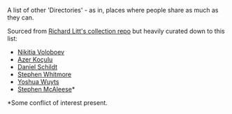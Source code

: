 A list of other 'Directories' - as in, places where people share as much as they can. 

Sourced from [Richard Litt's collection repo](https://github.com/RichardLitt/meta-knowledge) but heavily curated down to this list:

- [Nikitia Voloboev](https://wiki.nikitavoloboev.xyz/)
- [Azer Koçulu](https://github.com/azer/notebook)
- [Daniel Schildt](https://github.com/d2s/knowledge)
- [Stephen Whitmore](https://github.com/noffle/wisdom)
- [Yoshua Wuyts](https://yoshuawuyts.gitbooks.io/knowledge/content/)
- [Stephen McAleese](http://directory.stephenmcaleese.net)*

*Some conflict of interest present.